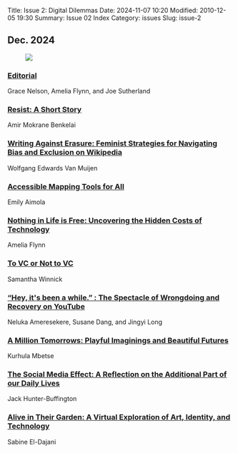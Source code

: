 Title: Issue 2: Digital Dilemmas
Date: 2024-11-07 10:20
Modified: 2010-12-05 19:30
Summary: Issue 02 Index
Category: issues
Slug: issue-2

## Dec. 2024

<div class="index-cover">
<figure>
<img src="{static}/images/cover-issue2.webp">
</figure>
</div>

<div class="article">
<h3><a href="{filename}/posts/issue2-1.md">Editorial</a></h3>
<p>Grace Nelson, Amelia Flynn, and Joe Sutherland</p>
</div>

<div class="article">
<h3><a href="{filename}/posts/issue2-2.md">Resist: A Short Story</a></h3>
<p>Amir Mokrane Benkelai</p>
</div>

<div class="article">
<h3><a href="{filename}/posts/issue2-3.md">Writing Against Erasure: Feminist Strategies for Navigating Bias and Exclusion on Wikipedia</a></h3>
<p>Wolfgang Edwards Van Muijen</p>
</div>

<div class="article">
<h3><a href="{filename}/posts/issue2-4.md">Accessible Mapping Tools for All</a></h3>
<p>Emily Aimola</p>
</div>

<div class="article">
<h3><a href="{filename}/posts/issue2-5.md">Nothing in Life is Free: Uncovering the Hidden Costs of Technology</a></h3>
<p>Amelia Flynn</p>
</div>

<div class="article">
<h3><a href="{filename}/posts/issue2-6.md">To VC or Not to VC</a></h3>
<p>Samantha Winnick</p>
</div>

<div class="article">
<h3><a href="{filename}/posts/issue2-7.md">“Hey, it's been a while.” : The Spectacle of Wrongdoing and Recovery on YouTube</a></h3>
<p>Neluka Ameresekere, Susane Dang, and Jingyi Long</p>
</div>

<div class="article">
<h3><a href="{filename}/posts/issue2-8.md">A Million Tomorrows: Playful Imaginings and Beautiful Futures</a></h3>
<p>Kurhula Mbetse</p>
</div>

<div class="article">
<h3><a href="{filename}/posts/issue2-9.md">The Social Media Effect: A Reflection on the Additional Part of our Daily Lives</a></h3>
<p>Jack Hunter-Buffington</p>
</div>

<div class="article">
<h3><a href="{filename}/posts/issue2-10.md">Alive in Their Garden: A Virtual Exploration of Art, Identity, and Technology</a></h3>
<p>Sabine El-Dajani</p>
</div>